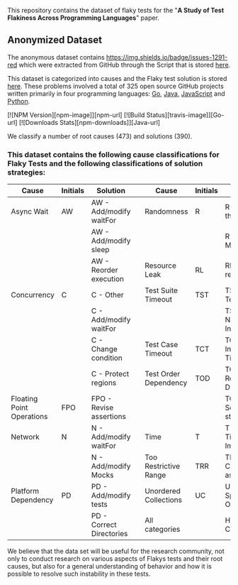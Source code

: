 This repository contains the dataset of flaky tests for the "**A Study of Test Flakiness Across Programming Languages**" paper.

## Anonymized Dataset

The anonymous dataset contains https://img.shields.io/badge/issues-1291-red which were extracted from GitHub through the Script that is stored [here](https://github.com/Test-Flaky/Flakiness/blob/main/src/Script-flakiness.py).

This dataset is categorized into causes and the Flaky test solution is stored [here](https://github.com/Test-Flaky/Flakiness/blob/main/data/IssuesGH_Flaky.xlsx).
These problems involved a total of 325 open source GitHub projects written primarily in four programming languages: [Go](https://img.shields.io/badge/issues-1291-red), [Java](https://www.java.com/pt-BR/), [JavaScript](https://www.javascript.com/) and [Python](https://www.python.org/).

[![NPM Version][npm-image]][npm-url]
[![Build Status][travis-image]][Go-url]
[![Downloads Stats][npm-downloads]][Java-url]

We classify a number of root causes (473) and solutions (390).

### This dataset contains the following cause classifications for Flaky Tests and the following classifications of solution strategies:

| Cause | Initials | Solution |  | Cause | Initials | Solution |
| --- | --- | --- | --- | --- | --- | --- |
| Async Wait | AW | AW - Add/modify waitFor |  | Randomness | R | R - Control the Seed |
|  |  | AW - Add/modify sleep |  |  |  | R - No Math.Random |
|  |  | AW - Reorder execution |  | Resource Leak | RL | RL - Release resource |
| Concurrency | C | C - Other |  | Test Suite Timeout | TST | TST - Split Test Suite |
|  |  | C - Add/modify waitFor |  |  |  | TST - Skip Non-Initialized Part |
|  |  | C - Change condition |  | Test Case Timeout | TCT | TCT - Increase Timeout |
|  |  | C - Protect regions |  | Test Order Dependency | TOD | TOD - Remove Dependency |
| Floating Point Operations | FPO | FPO - Revise assertions |  |  |  | TOD - Setup/cleanup state |
| Network | N | N - Add/modify waitFor |  | Time | T | T - Avoid Time Imprecision |
|  |  | N - Add/modify Mocks |  | Too Restrictive Range | TRR | TRR - Calibrate assertion |
| Platform Dependency | PD | PD - Add/modify tests |  | Unordered Collections | UC | UC - Not Specific Ordering |
|  |  | PD - Correct Directories |  | All categories |  | Hard to Classify |


We believe that the data set will be useful for the research community, not only to conduct research on various aspects of Flakys tests and their root causes, but also for a general understanding of behavior and how it is possible to resolve such instability in these tests.
